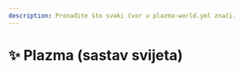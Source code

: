 ```yaml
---
description: Pronađite što svaki čvor u plazma-world.yml znači.
---
```


# ✨ Plazma (sastav svijeta)
